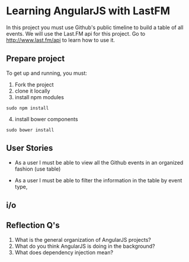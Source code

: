 # Learning AngularJS with LastFM
In this project you must use Github's public timeline to build a table of all events.
We will use the Last.FM api for this project. Go to http://www.last.fm/api to learn
how to use it.


## Prepare project
To get up and running, you must:
1. Fork the project
2. clone it locally
3. install npm modules
```{shell}
sudo npm install
```
4. install bower components
```{shell}
sudo bower install
```


## User Stories
- As a user I must be able to view all the Github events in an organized fashion (use table)

- As a user I must be able to filter the information in the table by event type,


## i/o



## Reflection Q's
1. What is the general organization of AngularJS projects?
2. What do you think AngularJS is doing in the background?
3. What does dependency injection mean?


